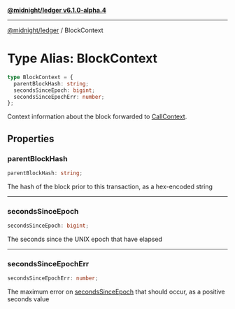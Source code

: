 [**@midnight/ledger v6.1.0-alpha.4**](../README.md)

***

[@midnight/ledger](../globals.md) / BlockContext

# Type Alias: BlockContext

```ts
type BlockContext = {
  parentBlockHash: string;
  secondsSinceEpoch: bigint;
  secondsSinceEpochErr: number;
};
```

Context information about the block forwarded to [CallContext](CallContext.md).

## Properties

### parentBlockHash

```ts
parentBlockHash: string;
```

The hash of the block prior to this transaction, as a hex-encoded string

***

### secondsSinceEpoch

```ts
secondsSinceEpoch: bigint;
```

The seconds since the UNIX epoch that have elapsed

***

### secondsSinceEpochErr

```ts
secondsSinceEpochErr: number;
```

The maximum error on [secondsSinceEpoch](#secondssinceepoch) that should occur, as a
positive seconds value
